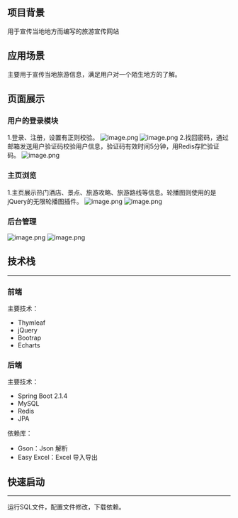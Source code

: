 ## 项目背景
用于宣传当地地方而编写的旅游宣传网站
## 应用场景
主要用于宣传当地旅游信息，满足用户对一个陌生地方的了解。
## 页面展示
### 用户的登录模块
1.登录、注册，设置有正则校验。
![image.png](https://cdn.nlark.com/yuque/0/2023/png/32622406/1684383449509-8e5b92e6-3392-44c0-87cc-ceb54263d2f2.png#averageHue=%23ced9e8&clientId=ue9a689c2-20f2-4&from=paste&height=609&id=u24cdd6fd&originHeight=609&originWidth=1264&originalType=binary&ratio=1&rotation=0&showTitle=false&size=266367&status=done&style=none&taskId=ue8cc12cd-74bb-4aba-862d-34b2288fafa&title=&width=1264)
![image.png](https://cdn.nlark.com/yuque/0/2023/png/32622406/1684383517645-ffb3c7f1-1503-4351-a905-cf70cdaa6c4c.png#averageHue=%23c8d5e6&clientId=ue9a689c2-20f2-4&from=paste&height=608&id=u49a026fe&originHeight=608&originWidth=1115&originalType=binary&ratio=1&rotation=0&showTitle=false&size=239903&status=done&style=none&taskId=u502044a9-062e-4605-918c-311f8887ae0&title=&width=1115)
2.找回密码，通过邮箱发送用户验证码校验用户信息，验证码有效时间5分钟，用Redis存贮验证码。
![image.png](https://cdn.nlark.com/yuque/0/2023/png/32622406/1684383500443-76a61b9d-48f2-400f-91dc-15cfdb00a5c2.png#averageHue=%23cbc29b&clientId=ue9a689c2-20f2-4&from=paste&height=327&id=ud357656f&originHeight=327&originWidth=1243&originalType=binary&ratio=1&rotation=0&showTitle=false&size=35610&status=done&style=none&taskId=u46188595-417a-4d9a-9580-f6466775ff6&title=&width=1243)
### 主页浏览
1.主页展示热门酒店、景点、旅游攻略、旅游路线等信息。轮播图则使用的是jQuery的无限轮播图插件。
![image.png](https://cdn.nlark.com/yuque/0/2023/png/32622406/1684383657338-ffa10722-2014-47be-aab8-936f4385a5a0.png#averageHue=%23a3c7ce&clientId=ue9a689c2-20f2-4&from=paste&height=923&id=uc4026867&originHeight=923&originWidth=1486&originalType=binary&ratio=1&rotation=0&showTitle=false&size=1029450&status=done&style=none&taskId=ub784ec02-b1a6-4256-b109-d462cb89793&title=&width=1486)
![image.png](https://cdn.nlark.com/yuque/0/2023/png/32622406/1684383806064-1480d25e-e826-4204-bef8-1a8a7df7a36b.png#averageHue=%23addcdc&clientId=ue9a689c2-20f2-4&from=paste&height=899&id=u119879c0&originHeight=899&originWidth=1365&originalType=binary&ratio=1&rotation=0&showTitle=false&size=322437&status=done&style=none&taskId=u885ee0b1-17c5-4f1d-91b7-8b9b0c1972c&title=&width=1365)
### 后台管理
![image.png](https://cdn.nlark.com/yuque/0/2023/png/32622406/1684384105265-02151d4f-f978-4de3-9109-109ebffd4ac9.png#averageHue=%23e9e8e8&clientId=ue9a689c2-20f2-4&from=paste&height=614&id=uc21c8618&originHeight=614&originWidth=1920&originalType=binary&ratio=1&rotation=0&showTitle=false&size=53905&status=done&style=none&taskId=u7b55500e-49d7-4c69-879f-8b7879c2c7a&title=&width=1920)
![image.png](https://cdn.nlark.com/yuque/0/2023/png/32622406/1684384116225-e8f0aa56-f627-4770-8cac-68045bab639b.png#averageHue=%23e9e7e7&clientId=ue9a689c2-20f2-4&from=paste&height=681&id=u2873d32d&originHeight=681&originWidth=1920&originalType=binary&ratio=1&rotation=0&showTitle=false&size=59561&status=done&style=none&taskId=ue97994d1-61bc-4086-a2a1-57f474b08ee&title=&width=1920)
## 技术栈

---

### 前端	
主要技术：

- Thymleaf
- jQuery
- Bootrap
- Echarts
### 后端
主要技术：

- Spring Boot 2.1.4
- MySQL
- Redis
- JPA

依赖库：

- Gson：Json 解析
- Easy Excel：Excel 导入导出
## 快速启动

---

运行SQL文件，配置文件修改，下载依赖。

